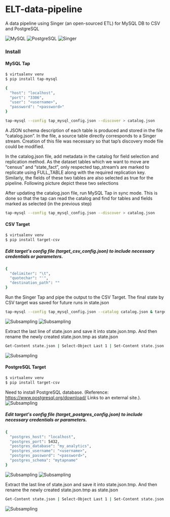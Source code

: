 # ELT-data-pipeline
A data pipeline using Singer (an open-sourced ETL) for MySQL DB to CSV and PostgreSQL

![MySQL](https://avatars.githubusercontent.com/u/2452804?s=200&v=4)
![PostgreSQL](https://avatars.githubusercontent.com/u/177543?s=200&v=4)
![Singer](https://avatars.githubusercontent.com/u/25538203?s=200&v=4)


### Install

#### MySQL Tap

```bash
$ virtualenv venv
$ pip install tap-mysql
```
```bash
{
  "host": "localhost",
  "port": "3306",
  "user": "<username>",
  "password": "<password>"
}
```

```bash
tap-mysql --config tap_mysql_config.json --discover > catalog.json
```

A JSON schema description of each table is produced and stored in the file “catalog.json”. In the file, a source table directly corresponds to a Singer stream. Creation of this file was necessary so that tap’s discovery mode file could be modified. 

In the catalog.json file, add metadata in the catalog for field selection and replication method. As the dataset tables which we want to move are “census” and “state_fact”, only respected tap_stream’s are marked to replicate using FULL_TABLE along with the required replication key. Similarly, the fields of these two tables are also selected as true for the pipeline. Following picture depict these two selections

After updating the catalog.json file, run MySQL Tap in sync mode. This is done so that the tap can read the catalog and find for tables and fields marked as selected (in the previous step)
```bash
tap-mysql --config tap_mysql_config.json --discover > catalog.json
```


#### CSV Target

```bash
$ virtualenv venv
$ pip install target-csv
```
##### Edit target's config file (target_csv_config.json) to include necessary credentials or parameters.
```bash
{
  "delimiter": "\t",
  "quotechar": "'",
  "destination_path": ""
}
```

Run the Singer Tap and pipe the output to the CSV Target. The final state by CSV target was saved for future runs in state.json
```bash
tap-mysql --config tap_mysql_config.json --catalog catalog.json & target-csv --config target_csv_config.json >> state.json
```

![Subsampling](./resources/csv-data-census.jpg)
![Subsampling](./resources/csv-data-state-fact.jpg)




Extract the last line of state.json and save it into state.json.tmp. And then rename the newly created state.json.tmp as state.json
```bash
Get-Content state.json | Select-Object Last 1 | Set-Content state.json.tmp | move state.json.tmp state.json
```

![Subsampling](./resources/csv-state.jpg)


#### PostgreSQL Target

```bash
$ virtualenv venv
$ pip install target-csv
```
Need to install PostgreSQL database. (Reference: https://www.postgresql.org/download/ Links to an external site.).
![Subsampling](./resources/pgadmin-running.jpg)


##### Edit target's config file (target_postgres_config.json) to include necessary credentials or parameters.
```bash
{
  "postgres_host": "localhost",
  "postgres_port": 5432,
  "postgres_database": "my_analytics",
  "postgres_username": "<username>",
  "postgres_password": "<password>",
  "postgres_schema": "mytapname"
}
```

![Subsampling](./resources/pgadmin-data-census.jpg)
![Subsampling](./resources/pgadmin-data-state-fact.jpg)

Extract the last line of state.json and save it into state.json.tmp. And then rename the newly created state.json.tmp as state.json
```bash
Get-Content state.json | Select-Object Last 1 | Set-Content state.json.tmp | move state.json.tmp state.json
```
![Subsampling](./resources/pgadmin-state.jpg)


